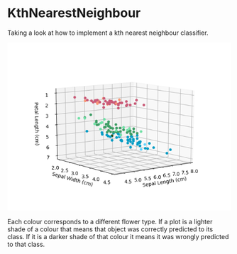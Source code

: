 # KthNearestNeighbour
Taking a look at how to implement a kth nearest neighbour classifier.

![Alt text](Predictions.png "Plot of training set and predictions (lighter == correct prediction, darker== incorrect")

Each colour corresponds to a different flower type. If a plot is a lighter shade of a colour that means that object was correctly predicted to its class. If it is a darker shade of that colour it means it was wrongly predicted to that class.